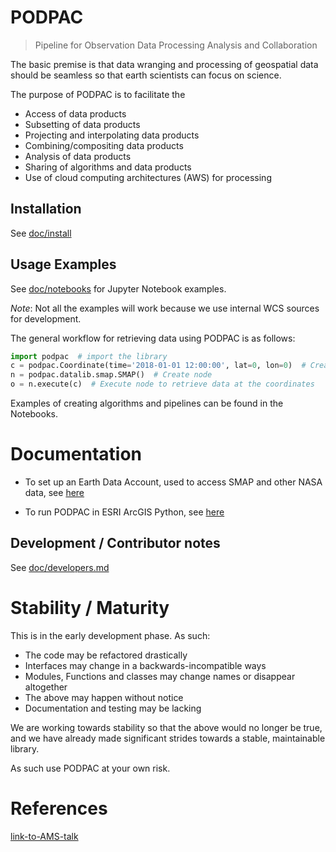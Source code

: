 # PODPAC 

> Pipeline for Observation Data Processing Analysis and Collaboration

The basic premise is that data wranging and processing of geospatial data should be seamless
so that earth scientists can focus on science. 

The purpose of PODPAC is to facilitate the
 * Access of data products
 * Subsetting of data products
 * Projecting and interpolating data products
 * Combining/compositing data products
 * Analysis of data products
 * Sharing of algorithms and data products
 * Use of cloud computing architectures (AWS) for processing

## Installation

See [doc/install](doc/install.md)

## Usage Examples
See [doc/notebooks](doc/notebooks) for Jupyter Notebook examples. 

*Note*: Not all the examples will work because we use internal WCS sources for development. 

The general workflow for retrieving data using PODPAC is as follows: 
```python
import podpac  # import the library
c = podpac.Coordinate(time='2018-01-01 12:00:00', lat=0, lon=0)  # Create a coordinate
n = podpac.datalib.smap.SMAP()  # Create node
o = n.execute(c)  # Execute node to retrieve data at the coordinates
```

Examples of creating algorithms and pipelines can be found in the Notebooks. 

# Documentation

- To set up an Earth Data Account, used to access SMAP and other NASA data, see  [here](doc/UsingEarthDataAccountWithPODPAC.md)

- To run PODPAC in ESRI ArcGIS Python, see [here](doc/packages_EsriPlus_Python.md)

## Development / Contributor notes
See [doc/developers.md](doc/developers.md)

# Stability / Maturity

This is in the early development phase. As such:

* The code may be refactored drastically
* Interfaces may change in a backwards-incompatible ways
* Modules, Functions and classes may change names or disappear altogether
* The above may happen without notice
* Documentation and testing may be lacking

We are working towards stability so that the above would no longer be true, and we have already made significant strides towards a stable, maintainable library. 

As such use PODPAC at your own risk. 


# References
[link-to-AMS-talk](TOOD)
